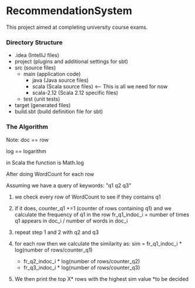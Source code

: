 # RecommendationSystem
This project aimed at completing university course exams. 

### Directory Structure
- .idea (IntelliJ files)
- project (plugins and additional settings for sbt)
- src (source files)
   - main (application code)
      - java (Java source files)
      - scala (Scala source files) <-- This is all we need for now
      - scala-2.12 (Scala 2.12 specific files)
   - test (unit tests)
- target (generated files)
- build.sbt (build definition file for sbt)

### The Algorithm
Note: doc == row

log == logarithm

in Scala the function is Math.log

After doing WordCount for each row

Assuming we have a query of keywords: "q1 q2 q3"
1. we check every row of WordCount to see if they contains q1
2. if it does, counter_q1 +=1 (counter of rows containing q1)
   and we calculate the frequency of q1 in the row
   fr_q1_indoc_i = number of times q1 appears in doc_i / number of words in doc_i
3. repeat step 1 and 2 with q2 and q3
4. for each row then we calculate the similarity as:
   sim = fr_q1_indoc_i * log(number of rows/counter_q1)
   + fr_q2_indoc_i * log(number of rows/counter_q2)
   + fr_q3_indoc_i * log(number of rows/counter_q3)

5. We then print the top X* rows with the highest sim value
   *to be decided
